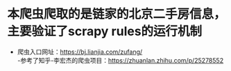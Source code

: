 # 本爬虫爬取的是链家的北京二手房信息，主要验证了scrapy rules的运行机制
 - 爬虫入口网址：https://bj.lianjia.com/zufang/</br>
 -参考了知乎-李宏杰的爬虫项目：https://zhuanlan.zhihu.com/p/25278552
